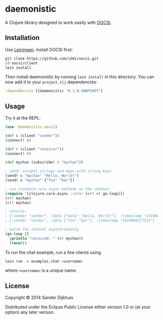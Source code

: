 # daemonistic

A Clojure library designed to work easily with [OOCSI](https://github.com/iddi/oocsi).

## Installation

Use [Leiningen](http://leiningen.org/). Install OOCSI first:

```sh
git clone https://github.com/iddi/oocsi.git
cd oocsi/client
lein install
```

Then install daemonistic by running `lein install` in this directory.
You can now add it to your `project.clj` dependencies:

```clj
:dependencies [[daemonistic "0.1.0-SNAPSHOT"]
```

## Usage

Try it at the REPL:

```clj
(use 'daemonistic.oocsi)

(def s (client "sender"))
(connect! s)

(def r (client "receiver"))
(connect! r)

(def mychan (subscribe! r "mychan"))

; send! accepts strings and maps with string keys
(send! s "mychan" "Hello, World!")
(send! s "mychan" {"foo" "bar"})

; use standard core.async methods on the channel
(require '[clojure.core.async :refer [<!! <! go-loop]])
(<!! mychan)
(<!! mychan)

; returns:
; {:sender "sender", :data {"data" "Hello, World!"}, :timestamp "1410809172930"}
; {:sender "sender", :data {"foo" "bar"}, :timestamp "1410809177515"}

; watch the channel asynchronously
(go-loop []
  (println "received: " (<! mychan))
  (recur))
```

To run the chat example, run a few clients using

```sh
lein run -m examples.chat <username>
```

where `<username>` is a unique name.

## License

Copyright © 2014 Sander Dijkhuis

Distributed under the Eclipse Public License either version 1.0 or (at
your option) any later version.
